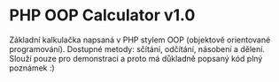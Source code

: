 # PHP OOP Calculator v1.0
Základní kalkulačka napsaná v PHP stylem OOP (objektově orientované programování). Dostupné metody: sčítání, odčítání, násobení a dělení. Slouží pouze pro demonstraci a proto má důkladně popsaný kód plný poznámek :)
